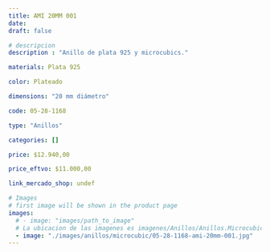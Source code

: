 ```yaml
---
title: AMI 20MM 001
date: 
draft: false

# descripcion
description : "Anillo de plata 925 y microcubics."

materials: Plata 925

color: Plateado

dimensions: "20 mm diámetro"

code: 05-28-1168

type: "Anillos"

categories: []

price: $12.940,00

price_eftvo: $11.000,00

link_mercado_shop: undef

# Images
# first image will be shown in the product page
images:
  # - image: "images/path_to_image"
  # La ubicacion de las imagenes es imagenes/Anillos/Anillos.Microcubic/05-28-1168-ami-20mm-001
  - image: "./images/anillos/microcubic/05-28-1168-ami-20mm-001.jpg"
---
```

